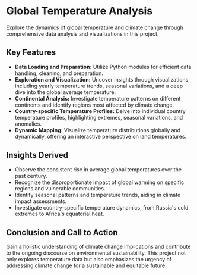 # Global Temperature Analysis

Explore the dynamics of global temperature and climate change through comprehensive data analysis and visualizations in this project.

## Key Features
- **Data Loading and Preparation:** Utilize Python modules for efficient data handling, cleaning, and preparation.
- **Exploration and Visualization:** Uncover insights through visualizations, including yearly temperature trends, seasonal variations, and a deep dive into the global average temperature.
- **Continental Analysis:** Investigate temperature patterns on different continents and identify regions most affected by climate change.
- **Country-specific Temperature Profiles:** Delve into individual country temperature profiles, highlighting extremes, seasonal variations, and anomalies.
- **Dynamic Mapping:** Visualize temperature distributions globally and dynamically, offering an interactive perspective on land temperatures.

## Insights Derived
- Observe the consistent rise in average global temperatures over the past century.
- Recognize the disproportionate impact of global warming on specific regions and vulnerable communities.
- Identify seasonal patterns and temperature trends, aiding in climate impact assessments.
- Investigate country-specific temperature dynamics, from Russia's cold extremes to Africa's equatorial heat.

## Conclusion and Call to Action
Gain a holistic understanding of climate change implications and contribute to the ongoing discourse on environmental sustainability. This project not only explores temperature data but also emphasizes the urgency of addressing climate change for a sustainable and equitable future.

